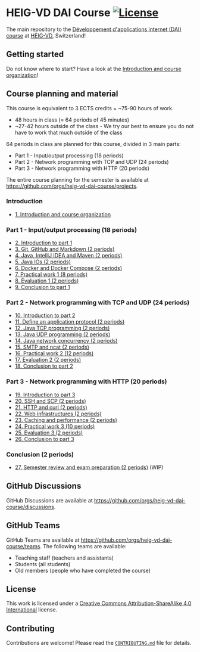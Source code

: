 # HEIG-VD DAI Course [![License](https://img.shields.io/github/license/heig-vd-dai-course/heig-vd-dai-course)](./LICENSE.md)

The main repository to the
[Développement d'applications internet (DAI) course](https://gaps.heig-vd.ch/consultation/fiches/uv/uv.php?id=6573)
at [HEIG-VD](https://heig-vd.ch), Switzerland!

## Getting started

Do not know where to start? Have a look at the
[Introduction and course organization](./01-introduction-and-course-organization/README.md)!

## Course planning and material

This course is equivalent to 3 ECTS credits = ~75-90 hours of work.

- 48 hours in class (= 64 periods of 45 minutes)
- ~27-42 hours outside of the class - We try our best to ensure you do not have
  to work that much outside of the class

64 periods in class are planned for this course, divided in 3 main parts:

- Part 1 - Input/output processing (18 periods)
- Part 2 - Network programming with TCP and UDP (24 periods)
- Part 3 - Network programming with HTTP (20 periods)

The entire course planning for the semester is available at
<https://github.com/orgs/heig-vd-dai-course/projects>.

### Introduction

- [1. Introduction and course organization](./01-introduction-and-course-organization/README.md)

### Part 1 - Input/output processing (18 periods)

- [2. Introduction to part 1](./02-introduction-to-part-1/README.md)
- [3. Git, GitHub and Markdown (2 periods)](./03-git-github-and-markdown/README.md)
- [4. Java, IntelliJ IDEA and Maven (2 periods)](./04-java-intellij-idea-and-maven/README.md)
- [5. Java IOs (2 periods)](./05-java-ios/README.md)
- [6. Docker and Docker Compose (2 periods)](./06-docker-and-docker-compose/README.md)
- [7. Practical work 1 (8 periods)](./07-practical-work-1/README.md)
- [8. Evaluation 1 (2 periods)](./08-evaluation-1/README.md)
- [9. Conclusion to part 1](./09-conclusion-to-part-1/README.md)

### Part 2 - Network programming with TCP and UDP (24 periods)

- [10. Introduction to part 2](./10-introduction-to-part-2/README.md)
- [11. Define an application protocol (2 periods)](./11-define-an-application-protocol/README.md)
- [12. Java TCP programming (2 periods)](./12-java-tcp-programming/README.md)
- [13. Java UDP programming (2 periods)](./13-java-udp-programming/README.md)
- [14. Java network concurrency (2 periods)](./14-java-network-concurrency/README.md)
- [15. SMTP and ncat (2 periods)](./15-smtp-and-ncat/README.md)
- [16. Practical work 2 (12 periods)](./16-practical-work-2/README.md)
- [17. Evaluation 2 (2 periods)](./17-evaluation-2/README.md)
- [18. Conclusion to part 2](./18-conclusion-to-part-2/README.md)

### Part 3 - Network programming with HTTP (20 periods)

- [19. Introduction to part 3](./19-introduction-to-part-3/README.md)
- [20. SSH and SCP (2 periods)](./20-ssh-and-scp/README.md)
- [21. HTTP and curl (2 periods)](./21-http-and-curl/README.md)
- [22. Web infrastructures (2 periods)](./22-web-infrastructures/README.md)
- [23. Caching and performance (2 periods)](./23-caching-and-performance/README.md)
- [24. Practical work 3 (10 periods)](./24-practical-work-3/README.md)
- [25. Evaluation 3 (2 periods)](./25-evaluation-3/README.md)
- [26. Conclusion to part 3](./26-conclusion-to-part-3/README.md)

### Conclusion (2 periods)

- [27. Semester review and exam preparation (2 periods)](./27-semester-review-and-exam-preparation/README.md)
  (WIP)

## GitHub Discussions

GitHub Discussions are available at
<https://github.com/orgs/heig-vd-dai-course/discussions>.

## GitHub Teams

GitHub Teams are available at
<https://github.com/orgs/heig-vd-dai-course/teams>. The following teams are
available:

- Teaching staff (teachers and assistants)
- Students (all students)
- Old members (people who have completed the course)

## License

This work is licensed under a
[Creative Commons Attribution-ShareAlike 4.0 International](./LICENSE.md)
license.

## Contributing

Contributions are welcome! Please read the
[`CONTRIBUTING.md`](./CONTRIBUTING.md) file for details.

